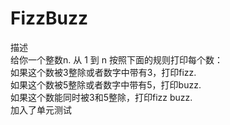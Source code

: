 # FizzBuzz
描述  
给你一个整数n. 从 1 到 n 按照下面的规则打印每个数：  
如果这个数被3整除或者数字中带有3，打印fizz.  
如果这个数被5整除或者数字中带有5，打印buzz.  
如果这个数能同时被3和5整除，打印fizz buzz.  
加入了单元测试  
